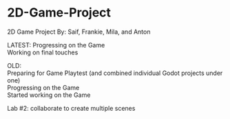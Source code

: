 # 2D-Game-Project
2D Game Project 
By: Saif, Frankie, Mila, and Anton

LATEST: Progressing on the Game\
Working on final touches

OLD:\
Preparing for Game Playtest (and combined individual Godot projects under one)\
Progressing on the Game\
Started working on the Game

Lab #2: collaborate to create multiple scenes
